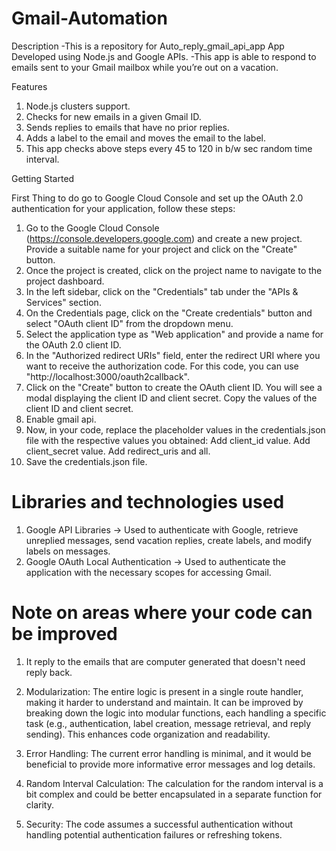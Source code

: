 # Gmail-Automation


Description -This is a repository for Auto_reply_gmail_api_app App Developed using Node.js and Google APIs. -This app is able to respond to emails sent to your Gmail mailbox while you’re out on a vacation.

Features

1. Node.js clusters support.
2. Checks for new emails in a given Gmail ID.
3. Sends replies to emails that have no prior replies.
4. Adds a label to the email and moves the email to the label.
5. This app checks above steps every 45 to 120 in b/w sec random time interval.


Getting Started

First Thing to do go to Google Cloud Console and set up the OAuth 2.0 authentication for your application, follow these steps:

1. Go to the Google Cloud Console (https://console.developers.google.com) and create a new project. Provide a suitable name for your project and click on the "Create" button.
2. Once the project is created, click on the project name to navigate to the project dashboard.
3. In the left sidebar, click on the "Credentials" tab under the "APIs & Services" section.
4. On the Credentials page, click on the "Create credentials" button and select "OAuth client ID" from the dropdown menu.
5. Select the application type as "Web application" and provide a name for the OAuth 2.0 client ID.
6. In the "Authorized redirect URIs" field, enter the redirect URI where you want to receive the authorization code. For this code, you can use "http://localhost:3000/oauth2callback".
7. Click on the "Create" button to create the OAuth client ID. You will see a modal displaying the client ID and client secret. Copy the values of the client ID and client secret.
8. Enable gmail api.
9. Now, in your code, replace the placeholder values in the credentials.json file with the respective values you obtained: Add client_id value. Add client_secret value. Add redirect_uris and all.
10. Save the credentials.json file.


# Libraries and technologies used

1. Google API Libraries ->  Used to authenticate with Google, retrieve unreplied messages, send vacation replies, create labels, and modify labels on messages.
2. Google OAuth Local Authentication -> Used to authenticate the application with the necessary scopes for accessing Gmail.



# Note on areas where your code can be improved
1. It reply to the emails that are computer generated that doesn't need reply back.

2. Modularization: The entire logic is present in a single route handler, making it harder to understand and maintain. It can be improved by breaking down the logic into modular functions, each handling a specific task (e.g., authentication, label creation, message retrieval, and reply sending). This enhances code organization and readability.

3. Error Handling: The current error handling is minimal, and it would be beneficial to provide more informative error messages and log details.

4. Random Interval Calculation: The calculation for the random interval is a bit complex and could be better encapsulated in a separate function for clarity.

5. Security: The code assumes a successful authentication without handling potential authentication failures or refreshing tokens.
